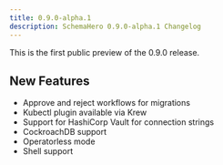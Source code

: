 ```yaml
---
title: 0.9.0-alpha.1
description: SchemaHero 0.9.0-alpha.1 Changelog
---
```


This is the first public preview of the 0.9.0 release.

## New Features

- Approve and reject workflows for migrations
- Kubectl plugin available via Krew
- Support for HashiCorp Vault for connection strings
- CockroachDB support
- Operatorless mode
- Shell support
